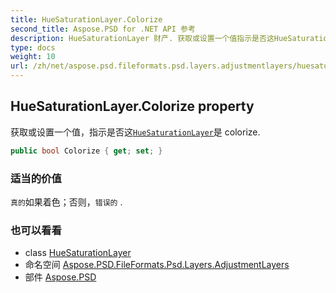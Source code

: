 ```yaml
---
title: HueSaturationLayer.Colorize
second_title: Aspose.PSD for .NET API 参考
description: HueSaturationLayer 财产. 获取或设置一个值指示是否这HueSaturationLayer是 colorize.
type: docs
weight: 10
url: /zh/net/aspose.psd.fileformats.psd.layers.adjustmentlayers/huesaturationlayer/colorize/
---
```

## HueSaturationLayer.Colorize property

获取或设置一个值，指示是否这[`HueSaturationLayer`](../)是 colorize.

```csharp
public bool Colorize { get; set; }
```

### 适当的价值

`真的`如果着色；否则，`错误的` .

### 也可以看看

* class [HueSaturationLayer](../)
* 命名空间 [Aspose.PSD.FileFormats.Psd.Layers.AdjustmentLayers](../../huesaturationlayer/)
* 部件 [Aspose.PSD](../../../)


